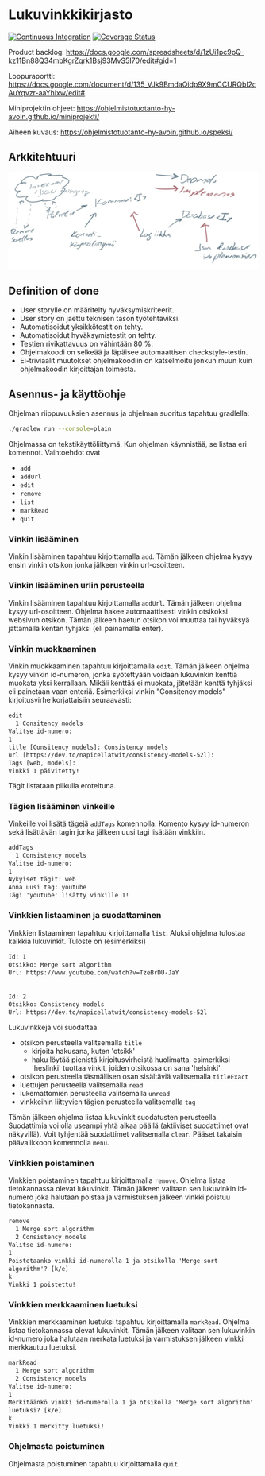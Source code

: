 # Lukuvinkkikirjasto

[![Continuous Integration][ci-img]][ci-url]
[![Coverage Status][coverage-img]][coverage-url]

Product backlog:
<https://docs.google.com/spreadsheets/d/1zUi1pc9pQ-kz11Bn88Q34mbKgrZqrk1Bsj93MvS5I70/edit#gid=1>

Loppuraportti:
<https://docs.google.com/document/d/135_VJk9BmdaQidp9X9mCCURQbl2cAuYqvzr-aaYhixw/edit#>

Miniprojektin ohjeet: <https://ohjelmistotuotanto-hy-avoin.github.io/miniprojekti/>

Aiheen kuvaus: <https://ohjelmistotuotanto-hy-avoin.github.io/speksi/>

## Arkkitehtuuri

![arkkitehtuuri](docs/arkkitehtuuri.jpg)

## Definition of done

- User storylle on määritelty hyväksymiskriteerit.
- User story on jaettu teknisen tason työtehtäviksi.
- Automatisoidut yksikkötestit on tehty.
- Automatisoidut hyväksymistestit on tehty.
- Testien rivikattavuus on vähintään 80 %.
- Ohjelmakoodi on selkeää ja läpäisee automaattisen checkstyle-testin.
- Ei-triviaalit muutokset ohjelmakoodiin on katselmoitu jonkun muun kuin
  ohjelmakoodin kirjoittajan toimesta.

## Asennus- ja käyttöohje

Ohjelman riippuvuuksien asennus ja ohjelman suoritus tapahtuu gradlella:

```bash
./gradlew run --console=plain
```

Ohjelmassa on tekstikäyttöliittymä. Kun ohjelman käynnistää, se listaa eri
komennot. Vaihtoehdot ovat

- `add`
- `addUrl`
- `edit`
- `remove`
- `list`
- `markRead`
- `quit`

### Vinkin lisääminen

Vinkin lisääminen tapahtuu kirjoittamalla `add`. Tämän jälkeen ohjelma kysyy
ensin vinkin otsikon jonka jälkeen vinkin url-osoitteen.

### Vinkin lisääminen urlin perusteella

Vinkin lisääminen tapahtuu kirjoittamalla `addUrl`. Tämän jälkeen ohjelma kysyy
url-osoitteen. Ohjelma hakee automaattisesti vinkin otsikoksi websivun otsikon.
Tämän jälkeen haetun otsikon voi muuttaa tai hyväksyä jättämällä kentän tyhjäksi
(eli painamalla enter).

### Vinkin muokkaaminen

Vinkin muokkaaminen tapahtuu kirjoittamalla `edit`. Tämän jälkeen ohjelma kysyy
vinkin id-numeron, jonka syötettyään voidaan lukuvinkin kenttiä muokata yksi
kerrallaan. Mikäli kenttää ei muokata, jätetään kenttä tyhjäksi eli painetaan
vaan enteriä. Esimerkiksi vinkin "Consitency models" kirjoitusvirhe
korjattaisiin seuraavasti:

```text
edit
  1 Consitency models
Valitse id-numero:
1
title [Consitency models]: Consistency models
url [https://dev.to/napicellatwit/consistency-models-52l]:
Tags [web, models]:
Vinkki 1 päivitetty!
```

Tägit listataan pilkulla eroteltuna.

### Tägien lisääminen vinkeille

Vinkeille voi lisätä tägejä `addTags` komennolla. Komento kysyy id-numeron sekä
lisättävän tagin jonka jälkeen uusi tagi lisätään vinkkiin.

```text
addTags
  1 Consistency models
Valitse id-numero:
1
Nykyiset tägit: web
Anna uusi tag: youtube
Tägi 'youtube' lisätty vinkille 1!
```

### Vinkkien listaaminen ja suodattaminen

Vinkkien listaaminen tapahtuu kirjoittamalla `list`. Aluksi ohjelma tulostaa
kaikkia lukuvinkit. Tuloste on (esimerkiksi)

```text
Id: 1
Otsikko: Merge sort algorithm
Url: https://www.youtube.com/watch?v=TzeBrDU-JaY


Id: 2
Otsikko: Consistency models
Url: https://dev.to/napicellatwit/consistency-models-52l
```

Lukuvinkkejä voi suodattaa

- otsikon perusteella valitsemalla `title`
  - kirjoita hakusana, kuten 'otsikk'
  - haku löytää pienistä kirjoitusvirheistä huolimatta, esimerkiksi 'heslinki'
    tuottaa vinkit, joiden otsikossa on sana 'helsinki'
- otsikon perusteella täsmällisen osan sisältäviä valitsemalla `titleExact`
- luettujen perusteella valitsemalla `read`
- lukemattomien perusteella valitsemalla `unread`
- vinkkeihin liittyvien tägien perusteella valitsemalla `tag`

Tämän jälkeen ohjelma listaa lukuvinkit suodatusten perusteella. Suodattimia voi
olla useampi yhtä aikaa päällä (aktiiviset suodattimet ovat näkyvillä). Voit
tyhjentää suodattimet valitsemalla `clear`. Pääset takaisin päävalikkoon
komennolla `menu`.

### Vinkkien poistaminen

Vinkkien poistaminen tapahtuu kirjoittamalla `remove`. Ohjelma listaa
tietokannassa olevat lukuvinkit. Tämän jälkeen valitaan sen lukuvinkin id-numero
joka halutaan poistaa ja varmistuksen jälkeen vinkki poistuu tietokannasta.

```text
remove
  1 Merge sort algorithm
  2 Consistency models
Valitse id-numero:
1
Poistetaanko vinkki id-numerolla 1 ja otsikolla 'Merge sort algorithm'? [k/e]
k
Vinkki 1 poistettu!
```

### Vinkkien merkkaaminen luetuksi

Vinkkien merkkaaminen luetuksi tapahtuu kirjoittamalla `markRead`. Ohjelma listaa
tietokannassa olevat lukuvinkit. Tämän jälkeen valitaan sen lukuvinkin id-numero
joka halutaan merkata luetuksi ja varmistuksen jälkeen vinkki merkkautuu luetuksi.

```text
markRead
  1 Merge sort algorithm
  2 Consistency models
Valitse id-numero:
1
Merkitäänkö vinkki id-numerolla 1 ja otsikolla 'Merge sort algorithm' luetuksi? [k/e]
k
Vinkki 1 merkitty luetuksi!
```

### Ohjelmasta poistuminen

Ohjelmasta poistuminen tapahtuu kirjoittamalla `quit`.

[ci-img]: https://github.com/ahojukka5/lukuvinkkikirjasto/actions/workflows/gradle.yml/badge.svg
[ci-url]: https://github.com/ahojukka5/lukuvinkkikirjasto/actions?query=workflow%3ACI+branch%3Amaster
[coverage-img]: https://coveralls.io/repos/github/ahojukka5/lukuvinkkikirjasto/badge.svg?branch=master
[coverage-url]: https://coveralls.io/github/ahojukka5/lukuvinkkikirjasto?branch=master
